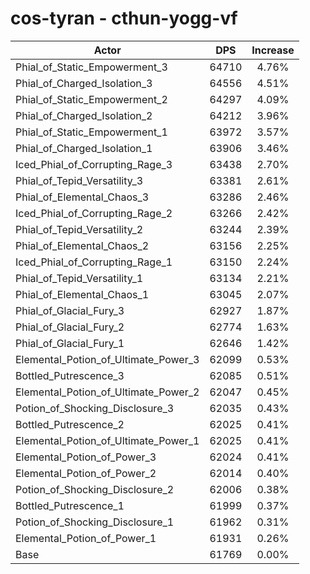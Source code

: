 # cos-tyran - cthun-yogg-vf
| Actor | DPS | Increase |
|---|:---:|:---:|
|Phial_of_Static_Empowerment_3|64710|4.76%|
|Phial_of_Charged_Isolation_3|64556|4.51%|
|Phial_of_Static_Empowerment_2|64297|4.09%|
|Phial_of_Charged_Isolation_2|64212|3.96%|
|Phial_of_Static_Empowerment_1|63972|3.57%|
|Phial_of_Charged_Isolation_1|63906|3.46%|
|Iced_Phial_of_Corrupting_Rage_3|63438|2.70%|
|Phial_of_Tepid_Versatility_3|63381|2.61%|
|Phial_of_Elemental_Chaos_3|63286|2.46%|
|Iced_Phial_of_Corrupting_Rage_2|63266|2.42%|
|Phial_of_Tepid_Versatility_2|63244|2.39%|
|Phial_of_Elemental_Chaos_2|63156|2.25%|
|Iced_Phial_of_Corrupting_Rage_1|63150|2.24%|
|Phial_of_Tepid_Versatility_1|63134|2.21%|
|Phial_of_Elemental_Chaos_1|63045|2.07%|
|Phial_of_Glacial_Fury_3|62927|1.87%|
|Phial_of_Glacial_Fury_2|62774|1.63%|
|Phial_of_Glacial_Fury_1|62646|1.42%|
|Elemental_Potion_of_Ultimate_Power_3|62099|0.53%|
|Bottled_Putrescence_3|62085|0.51%|
|Elemental_Potion_of_Ultimate_Power_2|62047|0.45%|
|Potion_of_Shocking_Disclosure_3|62035|0.43%|
|Bottled_Putrescence_2|62025|0.41%|
|Elemental_Potion_of_Ultimate_Power_1|62025|0.41%|
|Elemental_Potion_of_Power_3|62024|0.41%|
|Elemental_Potion_of_Power_2|62014|0.40%|
|Potion_of_Shocking_Disclosure_2|62006|0.38%|
|Bottled_Putrescence_1|61999|0.37%|
|Potion_of_Shocking_Disclosure_1|61962|0.31%|
|Elemental_Potion_of_Power_1|61931|0.26%|
|Base|61769|0.00%|
